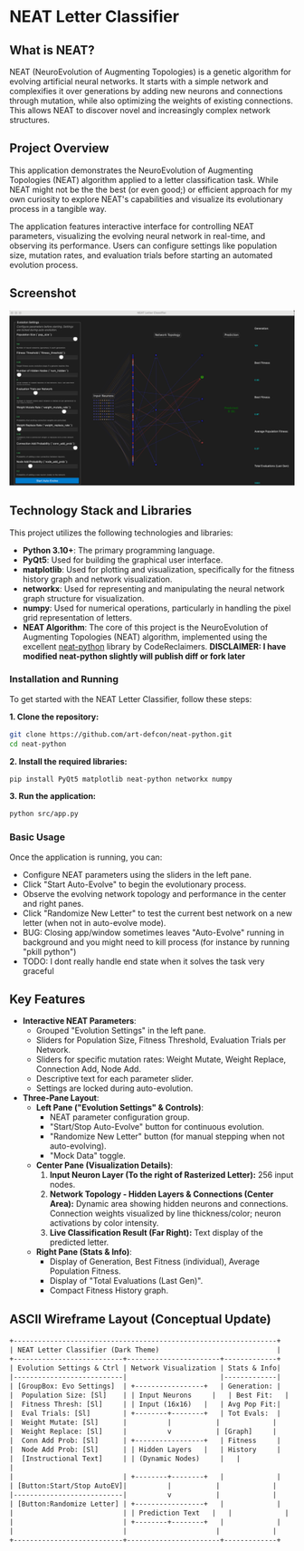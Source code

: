# NEAT Letter Classifier

## What is NEAT?
NEAT (NeuroEvolution of Augmenting Topologies) is a genetic algorithm for evolving artificial neural networks. It starts with a simple network and complexifies it over generations by adding new neurons and connections through mutation, while also optimizing the weights of existing connections. This allows NEAT to discover novel and increasingly complex network structures.

## Project Overview
This application demonstrates the NeuroEvolution of Augmenting Topologies (NEAT) algorithm applied to a letter classification task. While NEAT might not be the the best (or even good;)  or efficient approach for my own curiosity to explore NEAT's capabilities and visualize its evolutionary process in a tangible way.

The application features interactive interface for controlling NEAT parameters, visualizing the evolving neural network in real-time, and observing its performance. Users can configure settings like population size, mutation rates, and evaluation trials before starting an automated evolution process.

## Screenshot
![Screenshot of the NEAT Letter Classifier application](https://github.com/art-defcon/neat-python/blob/main/public/screenshot.png?raw=true)

## Technology Stack and Libraries

This project utilizes the following technologies and libraries:

-   **Python 3.10+**: The primary programming language.
-   **PyQt5**: Used for building the graphical user interface.
-   **matplotlib**: Used for plotting and visualization, specifically for the fitness history graph and network visualization.
-   **networkx**: Used for representing and manipulating the neural network graph structure for visualization.
-   **numpy**: Used for numerical operations, particularly in handling the pixel grid representation of letters.
-   **NEAT Algorithm**: The core of this project is the NeuroEvolution of Augmenting Topologies (NEAT) algorithm, implemented using the excellent [neat-python](https://github.com/CodeReclaimers/neat-python) library by CodeReclaimers. **DISCLAIMER: I have modified neat-python slightly will publish diff or fork later**

### Installation and Running

To get started with the NEAT Letter Classifier, follow these steps:

**1. Clone the repository:**

```bash
git clone https://github.com/art-defcon/neat-python.git
cd neat-python
```

**2. Install the required libraries:**

```bash
pip install PyQt5 matplotlib neat-python networkx numpy
```

**3. Run the application:**

```bash
python src/app.py
```

### Basic Usage

Once the application is running, you can:

- Configure NEAT parameters using the sliders in the left pane.
- Click "Start Auto-Evolve" to begin the evolutionary process.
- Observe the evolving network topology and performance in the center and right panes.
- Click "Randomize New Letter" to test the current best network on a new letter (when not in auto-evolve mode).
- BUG: Closing app/window sometimes leaves "Auto-Evolve" running in background and you might need to kill process (for instance by running "pkill python")
- TODO: I dont really handle end state when it solves the task very graceful 

## Key Features
- **Interactive NEAT Parameters**:
    - Grouped "Evolution Settings" in the left pane.
    - Sliders for Population Size, Fitness Threshold, Evaluation Trials per Network.
    - Sliders for specific mutation rates: Weight Mutate, Weight Replace, Connection Add, Node Add.
    - Descriptive text for each parameter slider.
    - Settings are locked during auto-evolution.
- **Three-Pane Layout**:
    - **Left Pane ("Evolution Settings" & Controls)**:
        - NEAT parameter configuration group.
        - "Start/Stop Auto-Evolve" button for continuous evolution.
        - "Randomize New Letter" button (for manual stepping when not auto-evolving).
        - "Mock Data" toggle.
    - **Center Pane (Visualization Details)**:
        1.  **Input Neuron Layer (To the right of Rasterized Letter):** 256 input nodes.
        2.  **Network Topology - Hidden Layers & Connections (Center Area):** Dynamic area showing hidden neurons and connections. Connection weights visualized by line thickness/color; neuron activations by color intensity.
        3.  **Live Classification Result (Far Right):** Text display of the predicted letter.
    - **Right Pane (Stats & Info)**:
        - Display of Generation, Best Fitness (individual), Average Population Fitness.
        - Display of "Total Evaluations (Last Gen)".
        - Compact Fitness History graph.

## ASCII Wireframe Layout (Conceptual Update)
```
+-----------------------------------------------------------------+
| NEAT Letter Classifier (Dark Theme)                             |
+---------------------------+-----------------------+-------------+
| Evolution Settings & Ctrl | Network Visualization | Stats & Info|
|---------------------------|                       |-------------|
| [GroupBox: Evo Settings]  | +-----------------+   | Generation: |
|  Population Size: [Sl]    | | Input Neurons     |   | Best Fit:   |
|  Fitness Thresh: [Sl]     | | Input (16x16)   |   | Avg Pop Fit:|
|  Eval Trials: [Sl]        | +--------+--------+   | Tot Evals:  |
|  Weight Mutate: [Sl]      |          |           |             |
|  Weight Replace: [Sl]     |          v           | [Graph]     |
|  Conn Add Prob: [Sl]      | +-----------------+   | Fitness     |
|  Node Add Prob: [Sl]      | | Hidden Layers   |   | History     |
|  [Instructional Text]     | | (Dynamic Nodes)     |   |             |
|                           | +--------+--------+   |             |
| [Button:Start/Stop AutoEV]|          |           |             |
|---------------------------|          v           |             |
| [Button:Randomize Letter] | +-----------------+   |             |
|                           | | Prediction Text   |   |             |
|                           | +--------+--------+   |             |
|                           |                      |             |
+---------------------------+-----------------------+-------------+
```